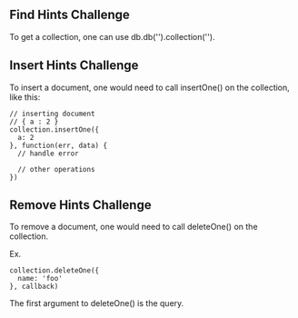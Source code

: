 ## Find Hints Challenge

To get a collection, one can use db.db('<database name>').collection('<collection name>').

## Insert Hints Challenge

To insert a document, one would need to call insertOne() on the collection, like this:


    // inserting document
    // { a : 2 }
    collection.insertOne({
      a: 2
    }, function(err, data) {
      // handle error

      // other operations
    })

## Remove Hints Challenge

To remove a document, one would need to call deleteOne() on the collection.

Ex.


    collection.deleteOne({
      name: 'foo'
    }, callback)

The first argument to deleteOne() is the query.